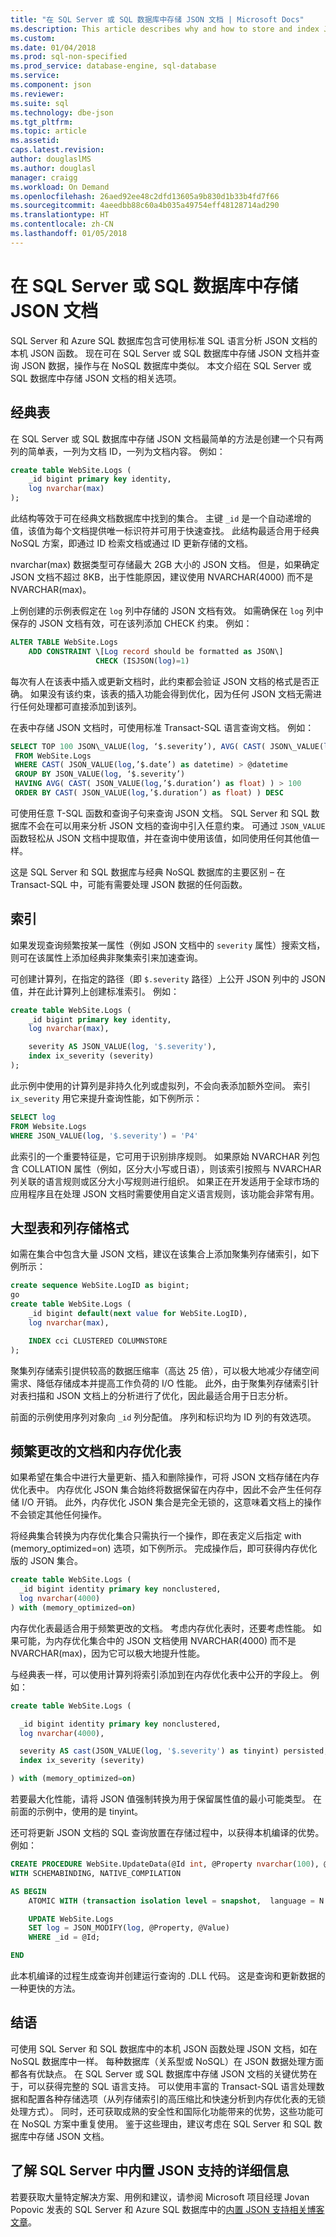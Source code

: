 ```yaml
---
title: "在 SQL Server 或 SQL 数据库中存储 JSON 文档 | Microsoft Docs"
ms.description: This article describes why and how to store and index JSON documents in SQL Server or SQL Database, and how to optimize queries over the JSON documents.
ms.custom: 
ms.date: 01/04/2018
ms.prod: sql-non-specified
ms.prod_service: database-engine, sql-database
ms.service: 
ms.component: json
ms.reviewer: 
ms.suite: sql
ms.technology: dbe-json
ms.tgt_pltfrm: 
ms.topic: article
ms.assetid: 
caps.latest.revision: 
author: douglaslMS
ms.author: douglasl
manager: craigg
ms.workload: On Demand
ms.openlocfilehash: 26aed92ee48c2dfd13605a9b830d1b33b4fd7f66
ms.sourcegitcommit: 4aeedbb88c60a4b035a49754eff48128714ad290
ms.translationtype: HT
ms.contentlocale: zh-CN
ms.lasthandoff: 01/05/2018
---
```

# <a name="store-json-documents-in-sql-server-or-sql-database"></a>在 SQL Server 或 SQL 数据库中存储 JSON 文档
SQL Server 和 Azure SQL 数据库包含可使用标准 SQL 语言分析 JSON 文档的本机 JSON 函数。 现在可在 SQL Server 或 SQL 数据库中存储 JSON 文档并查询 JSON 数据，操作与在 NoSQL 数据库中类似。 本文介绍在 SQL Server 或 SQL 数据库中存储 JSON 文档的相关选项。

## <a name="classic-tables"></a>经典表

在 SQL Server 或 SQL 数据库中存储 JSON 文档最简单的方法是创建一个只有两列的简单表，一列为文档 ID，一列为文档内容。 例如：

```sql
create table WebSite.Logs (
    _id bigint primary key identity,
    log nvarchar(max)
);
```

此结构等效于可在经典文档数据库中找到的集合。 主键 `_id` 是一个自动递增的值，该值为每个文档提供唯一标识符并可用于快速查找。 此结构最适合用于经典 NoSQL 方案，即通过 ID 检索文档或通过 ID 更新存储的文档。

nvarchar(max) 数据类型可存储最大 2GB 大小的 JSON 文档。 但是，如果确定 JSON 文档不超过 8KB，出于性能原因，建议使用 NVARCHAR(4000) 而不是 NVARCHAR(max)。

上例创建的示例表假定在 `log` 列中存储的 JSON 文档有效。 如需确保在 `log` 列中保存的 JSON 文档有效，可在该列添加 CHECK 约束。 例如：

```sql
ALTER TABLE WebSite.Logs
    ADD CONSTRAINT \[Log record should be formatted as JSON\]
                   CHECK (ISJSON(log)=1)
```

每次有人在该表中插入或更新文档时，此约束都会验证 JSON 文档的格式是否正确。 如果没有该约束，该表的插入功能会得到优化，因为任何 JSON 文档无需进行任何处理都可直接添加到该列。

在表中存储 JSON 文档时，可使用标准 Transact-SQL 语言查询文档。 例如：

```sql
SELECT TOP 100 JSON\_VALUE(log, ‘$.severity’), AVG( CAST( JSON\_VALUE(log,’$.duration’) as float))
 FROM WebSite.Logs
 WHERE CAST( JSON_VALUE(log,’$.date’) as datetime) > @datetime
 GROUP BY JSON_VALUE(log, ‘$.severity’)
 HAVING AVG( CAST( JSON_VALUE(log,’$.duration’) as float) ) > 100
 ORDER BY CAST( JSON_VALUE(log,’$.duration’) as float) ) DESC
```

可使用任意 T-SQL 函数和查询子句来查询 JSON 文档。 SQL Server 和 SQL 数据库不会在可以用来分析 JSON 文档的查询中引入任意约束。 可通过 `JSON_VALUE` 函数轻松从 JSON 文档中提取值，并在查询中使用该值，如同使用任何其他值一样。

这是 SQL Server 和 SQL 数据库与经典 NoSQL 数据库的主要区别 – 在 Transact-SQL 中，可能有需要处理 JSON 数据的任何函数。

## <a name="indexes"></a>索引

如果发现查询频繁按某一属性（例如 JSON 文档中的 `severity` 属性）搜索文档，则可在该属性上添加经典非聚集索引来加速查询。

可创建计算列，在指定的路径（即 `$.severity` 路径）上公开 JSON 列中的 JSON 值，并在此计算列上创建标准索引。 例如：

```sql
create table WebSite.Logs (
    _id bigint primary key identity,
    log nvarchar(max),

    severity AS JSON_VALUE(log, '$.severity'),
    index ix_severity (severity)
);
```

此示例中使用的计算列是非持久化列或虚拟列，不会向表添加额外空间。 索引 `ix_severity` 用它来提升查询性能，如下例所示：

```sql
SELECT log
FROM Website.Logs
WHERE JSON_VALUE(log, '$.severity') = 'P4'
```

此索引的一个重要特征是，它可用于识别排序规则。 如果原始 NVARCHAR 列包含 COLLATION 属性（例如，区分大小写或日语），则该索引按照与 NVARCHAR 列关联的语言规则或区分大小写规则进行组织。 如果正在开发适用于全球市场的应用程序且在处理 JSON 文档时需要使用自定义语言规则，该功能会非常有用。

## <a name="large-tables--columnstore-format"></a>大型表和列存储格式

如需在集合中包含大量 JSON 文档，建议在该集合上添加聚集列存储索引，如下例所示：

```sql
create sequence WebSite.LogID as bigint;
go
create table WebSite.Logs (
    _id bigint default(next value for WebSite.LogID),
    log nvarchar(max),

    INDEX cci CLUSTERED COLUMNSTORE
);
```

聚集列存储索引提供较高的数据压缩率（高达 25 倍），可以极大地减少存储空间需求、降低存储成本并提高工作负荷的 I/O 性能。 此外，由于聚集列存储索引针对表扫描和 JSON 文档上的分析进行了优化，因此最适合用于日志分析。

前面的示例使用序列对象向 `_id` 列分配值。 序列和标识均为 ID 列的有效选项。

## <a name="frequently-changing-documents--memory-optimized-tables"></a>频繁更改的文档和内存优化表

如果希望在集合中进行大量更新、插入和删除操作，可将 JSON 文档存储在内存优化表中。 内存优化 JSON 集合始终将数据保留在内存中，因此不会产生任何存储 I/O 开销。 此外，内存优化 JSON 集合是完全无锁的，这意味着文档上的操作不会锁定其他任何操作。

将经典集合转换为内存优化集合只需执行一个操作，即在表定义后指定 with (memory_optimized=on) 选项，如下例所示。 完成操作后，即可获得内存优化版的 JSON 集合。

```sql
create table WebSite.Logs (
  _id bigint identity primary key nonclustered,
  log nvarchar(4000)
) with (memory_optimized=on)
```

内存优化表最适合用于频繁更改的文档。 考虑内存优化表时，还要考虑性能。 如果可能，为内存优化集合中的 JSON 文档使用 NVARCHAR(4000) 而不是 NVARCHAR(max)，因为它可以极大地提升性能。

与经典表一样，可以使用计算列将索引添加到在内存优化表中公开的字段上。 例如：

```sql
create table WebSite.Logs (

  _id bigint identity primary key nonclustered,
  log nvarchar(4000),

  severity AS cast(JSON_VALUE(log, '$.severity') as tinyint) persisted,
  index ix_severity (severity)

) with (memory_optimized=on)
```

若要最大化性能，请将 JSON 值强制转换为用于保留属性值的最小可能类型。 在前面的示例中，使用的是 tinyint。

还可将更新 JSON 文档的 SQL 查询放置在存储过程中，以获得本机编译的优势。 例如：

```sql
CREATE PROCEDURE WebSite.UpdateData(@Id int, @Property nvarchar(100), @Value nvarchar(100))
WITH SCHEMABINDING, NATIVE_COMPILATION

AS BEGIN
    ATOMIC WITH (transaction isolation level = snapshot,  language = N'English')

    UPDATE WebSite.Logs
    SET log = JSON_MODIFY(log, @Property, @Value)
    WHERE _id = @Id;

END
```

此本机编译的过程生成查询并创建运行查询的 .DLL 代码。 这是查询和更新数据的一种更快的方法。

## <a name="conclusion"></a>结语

可使用 SQL Server 和 SQL 数据库中的本机 JSON 函数处理 JSON 文档，如在 NoSQL 数据库中一样。 每种数据库（关系型或 NoSQL）在 JSON 数据处理方面都各有优缺点。 在 SQL Server 或 SQL 数据库中存储 JSON 文档的关键优势在于，可以获得完整的 SQL 语言支持。 可以使用丰富的 Transact-SQL 语言处理数据和配置各种存储选项（从列存储索引的高压缩比和快速分析到内存优化表的无锁处理方式）。 同时，还可获取成熟的安全性和国际化功能带来的优势，这些功能可在 NoSQL 方案中重复使用。 鉴于这些理由，建议考虑在 SQL Server 和 SQL 数据库中存储 JSON 文档。

## <a name="learn-more-about-the-built-in-json-support-in-sql-server"></a>了解 SQL Server 中内置 JSON 支持的详细信息  
若要获取大量特定解决方案、用例和建议，请参阅 Microsoft 项目经理 Jovan Popovic 发表的 SQL Server 和 Azure SQL 数据库中的[内置 JSON 支持相关博客文章](http://blogs.msdn.com/b/sqlserverstorageengine/archive/tags/json/)。

